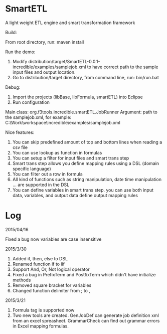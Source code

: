 
# SmartETL
A light weight ETL engine and smart transformation framework

Build:

From root directory, run: maven install

Run the demo:
1. Modify distribution/target/SmartETL-0.0.1-incredible/examples/samplejob.xml to have correct path to the sample input files and output location.
2. Go to distribution/target directory, from command line, run: bin/run.bat

Debug:

1. Import the projects (libBase, libFormula, smartETL) into Eclipse
2. Run configuration

Main class: org.f3tools.incredible.smartETL.JobRunner
Argument: path to the samplejob.xml, for example: C:\Work\workspace\incredible\examples\samplejob.xml

Nice features:

1. You can skip predefined amount of top and bottom lines when reading a csv file
2. You can use lookup as function in formulas
3. You can setup a filter for input files and smart trans step
4. Smart trans step allows you define mapping rules using a DSL (domain specific language)
5. You can filter out a row in formula
6. All kind of functions such as string manipulation, date time manipulation ... are supported in the DSL
7. You can define variables in smart trans step. you can use both input data, variables, and output data define output mapping rules

# Log

2015/04/16

Fixed a bug now variables are case insensitive

2015/3/30

1. Added if, then, else to DSL
2. Renamed function if to iif
3. Support And, Or, Not logical operator
4. Fixed a bug in PrefixTerm and PostfixTerm which didn't have initialize methods
5. Removed square bracket for variables
6. Changed function delimiter from ; to ,

2015/3/21

1. Formula tag is supported now
2. Two new tools are created. GenJobDef can generate job definition xml from an excel spreasheet. GrammarCheck can find out grammar errors in Excel mapping formulas.
